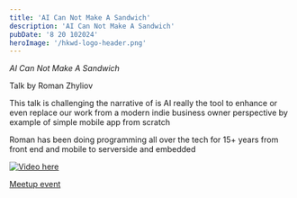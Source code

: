 ```yaml
---
title: 'AI Can Not Make A Sandwich'
description: 'AI Can Not Make A Sandwich'
pubDate: '8 20 102024'
heroImage: '/hkwd-logo-header.png'
---
```


*AI Can Not Make A Sandwich*

Talk by Roman Zhyliov

This talk is challenging the narrative of is AI really the tool to enhance or even replace our work from a modern indie business owner perspective by example of simple mobile app from scratch

Roman has been doing programming all over the tech for 15+ years from front end and mobile to serverside and embedded

[![Video here](https://img.youtube.com/vi/dH_nirrXwPY/0.jpg)](https://www.youtube.com/watch?v=dH_nirrXwPY)

[Meetup event](https://www.meetup.com/hk-web-dev/events/302187452)